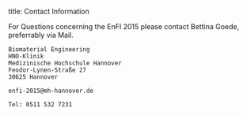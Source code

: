 title: Contact Information

For Questions concerning the EnFI 2015 please contact Bettina Goede, preferrably via Mail.

```
Biomaterial Engineering
HNO-Klinik
Medizinische Hochschule Hannover
Feodor-Lynen-Straße 27
30625 Hannover

enfi-2015@mh-hannover.de

Tel: 0511 532 7231
```